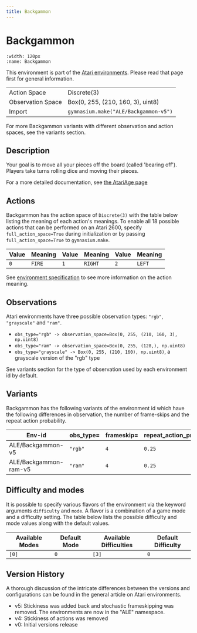 ```yaml
---
title: Backgammon
---
```


# Backgammon

```{figure} ../_static/videos/environments/backgammon.gif
:width: 120px
:name: Backgammon
```

This environment is part of the <a href='..'>Atari environments</a>. Please read that page first for general information.

|   |   |
|---|---|
| Action Space | Discrete(3) |
| Observation Space | Box(0, 255, (210, 160, 3), uint8) |
| Import | `gymnasium.make("ALE/Backgammon-v5")` |

For more Backgammon variants with different observation and action spaces, see the variants section.

## Description

Your goal is to move all your pieces off the board (called 'bearing off'). Players take turns rolling dice and moving their pieces.

For a more detailed documentation, see [the AtariAge page](https://atariage.com/manual_html_page.php?SoftwareLabelID=12)

## Actions

Backgammon has the action space of `Discrete(3)` with the table below listing the meaning of each action's meanings.
To enable all 18 possible actions that can be performed on an Atari 2600, specify `full_action_space=True` during
initialization or by passing `full_action_space=True` to `gymnasium.make`.

| Value   | Meaning   | Value   | Meaning   | Value   | Meaning   |
|---------|-----------|---------|-----------|---------|-----------|
| `0`     | `FIRE`    | `1`     | `RIGHT`   | `2`     | `LEFT`    |

See [environment specification](../env-spec) to see more information on the action meaning.

## Observations

Atari environments have three possible observation types: `"rgb"`, `"grayscale"` and `"ram"`.

- `obs_type="rgb" -> observation_space=Box(0, 255, (210, 160, 3), np.uint8)`
- `obs_type="ram" -> observation_space=Box(0, 255, (128,), np.uint8)`
- `obs_type="grayscale" -> Box(0, 255, (210, 160), np.uint8)`, a grayscale version of the "rgb" type

See variants section for the type of observation used by each environment id by default.


## Variants

Backgammon has the following variants of the environment id which have the following differences in observation,
the number of frame-skips and the repeat action probability.

| Env-id                | obs_type=   | frameskip=   | repeat_action_probability=   |
|-----------------------|-------------|--------------|------------------------------|
| ALE/Backgammon-v5     | `"rgb"`     | `4`          | `0.25`                       |
| ALE/Backgammon-ram-v5 | `"ram"`     | `4`          | `0.25`                       |

## Difficulty and modes

It is possible to specify various flavors of the environment via the keyword arguments `difficulty` and `mode`.
A flavor is a combination of a game mode and a difficulty setting. The table below lists the possible difficulty and mode values
along with the default values.

| Available Modes   | Default Mode   | Available Difficulties   | Default Difficulty   |
|-------------------|----------------|--------------------------|----------------------|
| `[0]`             | `0`            | `[3]`                    | `0`                  |

## Version History

A thorough discussion of the intricate differences between the versions and configurations can be found in the general article on Atari environments.

* v5: Stickiness was added back and stochastic frameskipping was removed. The environments are now in the "ALE" namespace.
* v4: Stickiness of actions was removed
* v0: Initial versions release
